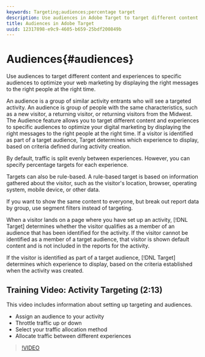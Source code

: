 ```yaml
---
keywords: Targeting;audiences;percentage target
description: Use audiences in Adobe Target to target different content and experiences to specific audiences to optimize your web marketing by displaying the right messages to the right people at the right time.
title: Audiences in Adobe Target
uuid: 12317898-e9c9-4605-b659-25bdf200849b
---
```


# Audiences{#audiences}

Use audiences to target different content and experiences to specific audiences to optimize your web marketing by displaying the right messages to the right people at the right time.

An audience is a group of similar activity entrants who will see a targeted activity.  An audience is group of people with the same characteristics, such as a new visitor, a returning visitor, or returning visitors from the Midwest. The Audience feature allows you to target different content and experiences to specific audiences to optimize your digital marketing by displaying the right messages to the right people at the right time. If a visitor is identified as part of a target audience, Target determines which experience to display, based on criteria defined during activity creation.

By default, traffic is split evenly between experiences. However, you can specify percentage targets for each experience.

Targets can also be rule-based. A rule-based target is based on information gathered about the visitor, such as the visitor's location, browser, operating system, mobile device, or other data.

If you want to show the same content to everyone, but break out report data by group, use segment filters instead of targeting.

When a visitor lands on a page where you have set up an activity, [!DNL Target] determines whether the visitor qualifies as a member of an audience that has been identified for the activity. If the visitor cannot be identified as a member of a target audience, that visitor is shown default content and is not included in the reports for the activity.

If the visitor is identified as part of a target audience, [!DNL Target] determines which experience to display, based on the criteria established when the activity was created.

## Training Video: Activity Targeting (2:13)

This video includes information about setting up targeting and audiences.

* Assign an audience to your activity 
* Throttle traffic up or down 
* Select your traffic allocation method 
* Allocate traffic between different experiences

>[!VIDEO](https://video.tv.adobe.com/v/17385) 
